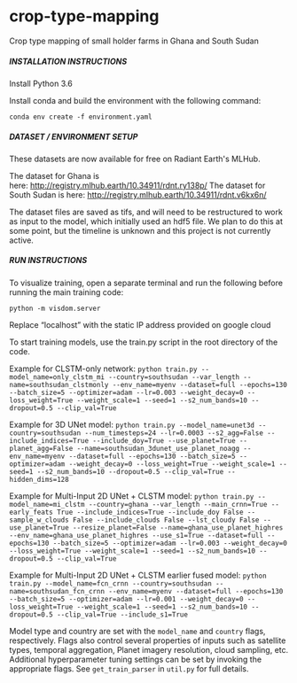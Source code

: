 # crop-type-mapping

Crop type mapping of small holder farms in Ghana and South Sudan

##### INSTALLATION INSTRUCTIONS #####

Install Python 3.6

Install conda and build the environment with the following command:

`conda env create -f environment.yaml`

##### DATASET / ENVIRONMENT SETUP #####

These datasets are now available for free on Radiant Earth's MLHub. 

The dataset for Ghana is here: http://registry.mlhub.earth/10.34911/rdnt.ry138p/
The dataset for South Sudan is here: http://registry.mlhub.earth/10.34911/rdnt.v6kx6n/

The dataset files are saved as tifs, and will need to be restructured to work as input to the model, which initially used an hdf5 file. We plan to do this at some point, but the timeline is unknown and this project is not currently active.

##### RUN INSTRUCTIONS #####

To visualize training, open a separate terminal and run the following before running the main training code:

  `python -m visdom.server`

Replace “localhost” with the static IP address provided on google cloud

To start training models, use the train.py script in the root directory of the code. 

Example for CLSTM-only network:
```python train.py --model_name=only_clstm_mi --country=southsudan --var_length --name=southsudan_clstmonly --env_name=myenv --dataset=full --epochs=130 --batch_size=5 --optimizer=adam --lr=0.003 --weight_decay=0 --loss_weight=True --weight_scale=1 --seed=1 --s2_num_bands=10 --dropout=0.5 --clip_val=True```

Example for 3D UNet model: 
```python train.py --model_name=unet3d --country=southsudan --num_timesteps=24 --lr=0.0003 --s2_agg=False --include_indices=True --include_doy=True --use_planet=True --planet_agg=False --name=southsudan_3dunet_use_planet_noagg --env_name=myenv --dataset=full --epochs=130 --batch_size=5 --optimizer=adam --weight_decay=0 --loss_weight=True --weight_scale=1 --seed=1 --s2_num_bands=10 --dropout=0.5 --clip_val=True --hidden_dims=128```

Example for Multi-Input 2D UNet + CLSTM model:
`python train.py --model_name=mi_clstm --country=ghana --var_length --main_crnn=True --early_feats True --include_indices=True --include_doy False --sample_w_clouds False --include_clouds False --lst_cloudy False --use_planet=True --resize_planet=False --name=ghana_use_planet_highres --env_name=ghana_use_planet_highres --use_s1=True --dataset=full --epochs=130 --batch_size=5 --optimizer=adam --lr=0.003 --weight_decay=0 --loss_weight=True --weight_scale=1 --seed=1 --s2_num_bands=10 --dropout=0.5 --clip_val=True`

Example for Multi-Input 2D UNet + CLSTM earlier fused model:
```python train.py --model_name=fcn_crnn --country=southsudan --name=southsudan_fcn_crnn --env_name=myenv --dataset=full --epochs=130 --batch_size=5 --optimizer=adam --lr=0.001 --weight_decay=0 --loss_weight=True --weight_scale=1 --seed=1 --s2_num_bands=10 --dropout=0.5 --clip_val=True --include_s1=True```

Model type and country are set with the `model_name` and `country` flags, respectively. Flags also control several properties of inputs such as satellite types, temporal aggregation, Planet imagery resolution, cloud sampling, etc. Additional hyperparameter tuning settings can be set by invoking the appropriate flags. See `get_train_parser` in `util.py` for full details. 

